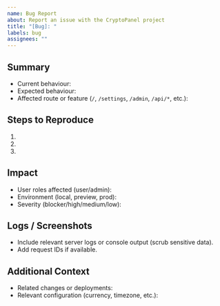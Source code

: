 ```yaml
---
name: Bug Report
about: Report an issue with the CryptoPanel project
title: "[Bug]: "
labels: bug
assignees: ""
---
```


## Summary
- Current behaviour:
- Expected behaviour:
- Affected route or feature (`/`, `/settings`, `/admin`, `/api/*`, etc.):

## Steps to Reproduce
1.
2.
3.

## Impact
- User roles affected (user/admin):
- Environment (local, preview, prod):
- Severity (blocker/high/medium/low):

## Logs / Screenshots
- Include relevant server logs or console output (scrub sensitive data).
- Add request IDs if available.

## Additional Context
- Related changes or deployments:
- Relevant configuration (currency, timezone, etc.):
